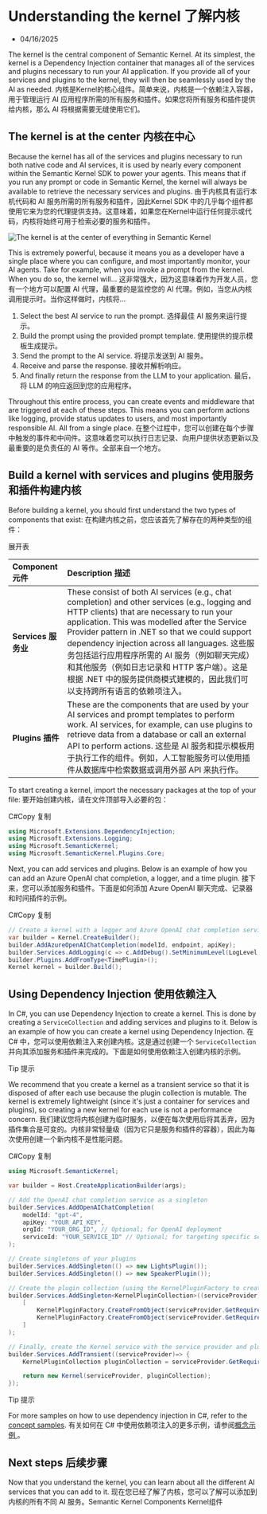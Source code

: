 # Understanding the kernel  了解内核

- 04/16/2025




The kernel is the central component of Semantic Kernel. At its simplest, the kernel is a Dependency Injection container that manages all of the services and plugins necessary to run your AI application. If you provide all of your services and plugins to the kernel, they will then be seamlessly used by the AI as needed.
内核是Kernel的核心组件。简单来说，内核是一个依赖注入容器，用于管理运行 AI 应用程序所需的所有服务和插件。如果您将所有服务和插件提供给内核，那么 AI 将根据需要无缝使用它们。



## The kernel is at the center 内核在中心

Because the kernel has all of the services and plugins necessary to run both native code and AI services, it is used by nearly every component within the Semantic Kernel SDK to power your agents. This means that if you run any prompt or code in Semantic Kernel, the kernel will always be available to retrieve the necessary services and plugins.
由于内核具有运行本机代码和 AI 服务所需的所有服务和插件，因此Kernel SDK 中的几乎每个组件都使用它来为您的代理提供支持。这意味着，如果您在Kernel中运行任何提示或代码，内核将始终可用于检索必要的服务和插件。

![The kernel is at the center of everything in Semantic Kernel](https://learn.microsoft.com/en-us/semantic-kernel/media/the-kernel-is-at-the-center-of-everything.png)

This is extremely powerful, because it means you as a developer have a single place where you can configure, and most importantly monitor, your AI agents. Take for example, when you invoke a prompt from the kernel. When you do so, the kernel will...
这非常强大，因为这意味着作为开发人员，您有一个地方可以配置 AI 代理，最重要的是监控您的 AI 代理。例如，当您从内核调用提示时。当你这样做时，内核将...

1. Select the best AI service to run the prompt.
   选择最佳 AI 服务来运行提示。
2. Build the prompt using the provided prompt template.
   使用提供的提示模板生成提示。
3. Send the prompt to the AI service.
   将提示发送到 AI 服务。
4. Receive and parse the response.
   接收并解析响应。
5. And finally return the response from the LLM to your application.
   最后，将 LLM 的响应返回到您的应用程序。

Throughout this entire process, you can create events and middleware that are triggered at each of these steps. This means you can perform actions like logging, provide status updates to users, and most importantly responsible AI. All from a single place.
在整个过程中，您可以创建在每个步骤中触发的事件和中间件。这意味着您可以执行日志记录、向用户提供状态更新以及最重要的是负责任的 AI 等作。全部来自一个地方。



## Build a kernel with services and plugins 使用服务和插件构建内核

Before building a kernel, you should first understand the two types of components that exist:
在构建内核之前，您应该首先了解存在的两种类型的组件：

  展开表

| Component  元件      | Description  描述                                            |
| :------------------- | :----------------------------------------------------------- |
| **Services  服务业** | These consist of both AI services (e.g., chat completion) and other services (e.g., logging and HTTP clients) that are necessary to run your application. This was modelled after the Service Provider pattern in .NET so that we could support dependency injection across all languages. 这些服务包括运行应用程序所需的 AI 服务（例如聊天完成）和其他服务（例如日志记录和 HTTP 客户端）。这是根据 .NET 中的服务提供商模式建模的，因此我们可以支持跨所有语言的依赖项注入。 |
| **Plugins  插件**    | These are the components that are used by your AI services and prompt templates to perform work. AI services, for example, can use plugins to retrieve data from a database or call an external API to perform actions. 这些是 AI 服务和提示模板用于执行工作的组件。例如，人工智能服务可以使用插件从数据库中检索数据或调用外部 API 来执行作。 |

To start creating a kernel, import the necessary packages at the top of your file:
要开始创建内核，请在文件顶部导入必要的包：

C#Copy  复制

```csharp
using Microsoft.Extensions.DependencyInjection;
using Microsoft.Extensions.Logging;
using Microsoft.SemanticKernel;
using Microsoft.SemanticKernel.Plugins.Core;
```

Next, you can add services and plugins. Below is an example of how you can add an Azure OpenAI chat completion, a logger, and a time plugin.
接下来，您可以添加服务和插件。下面是如何添加 Azure OpenAI 聊天完成、记录器和时间插件的示例。

C#Copy  复制

```csharp
// Create a kernel with a logger and Azure OpenAI chat completion service
var builder = Kernel.CreateBuilder();
builder.AddAzureOpenAIChatCompletion(modelId, endpoint, apiKey);
builder.Services.AddLogging(c => c.AddDebug().SetMinimumLevel(LogLevel.Trace));
builder.Plugins.AddFromType<TimePlugin>();
Kernel kernel = builder.Build();
```



## Using Dependency Injection 使用依赖注入

In C#, you can use Dependency Injection to create a kernel. This is done by creating a `ServiceCollection` and adding services and plugins to it. Below is an example of how you can create a kernel using Dependency Injection.
在 C# 中，您可以使用依赖注入来创建内核。这是通过创建一个 `ServiceCollection` 并向其添加服务和插件来完成的。下面是如何使用依赖注入创建内核的示例。

 Tip  提示

We recommend that you create a kernel as a transient service so that it is disposed of after each use because the plugin collection is mutable. The kernel is extremely lightweight (since it's just a container for services and plugins), so creating a new kernel for each use is not a performance concern.
我们建议您将内核创建为临时服务，以便在每次使用后将其丢弃，因为插件集合是可变的。内核非常轻量级（因为它只是服务和插件的容器），因此为每次使用创建一个新内核不是性能问题。

C#Copy  复制

```csharp
using Microsoft.SemanticKernel;

var builder = Host.CreateApplicationBuilder(args);

// Add the OpenAI chat completion service as a singleton
builder.Services.AddOpenAIChatCompletion(
    modelId: "gpt-4",
    apiKey: "YOUR_API_KEY",
    orgId: "YOUR_ORG_ID", // Optional; for OpenAI deployment
    serviceId: "YOUR_SERVICE_ID" // Optional; for targeting specific services within Semantic Kernel
);

// Create singletons of your plugins
builder.Services.AddSingleton(() => new LightsPlugin());
builder.Services.AddSingleton(() => new SpeakerPlugin());

// Create the plugin collection (using the KernelPluginFactory to create plugins from objects)
builder.Services.AddSingleton<KernelPluginCollection>((serviceProvider) => 
    [
        KernelPluginFactory.CreateFromObject(serviceProvider.GetRequiredService<LightsPlugin>()),
        KernelPluginFactory.CreateFromObject(serviceProvider.GetRequiredService<SpeakerPlugin>())
    ]
);

// Finally, create the Kernel service with the service provider and plugin collection
builder.Services.AddTransient((serviceProvider)=> {
    KernelPluginCollection pluginCollection = serviceProvider.GetRequiredService<KernelPluginCollection>();

    return new Kernel(serviceProvider, pluginCollection);
});
```

 Tip  提示

For more samples on how to use dependency injection in C#, refer to the [concept samples](https://learn.microsoft.com/en-us/semantic-kernel/get-started/detailed-samples).
有关如何在 C# 中使用依赖项注入的更多示例，请参阅[概念示例 ](https://learn.microsoft.com/en-us/semantic-kernel/get-started/detailed-samples)。



## Next steps  后续步骤

Now that you understand the kernel, you can learn about all the different AI services that you can add to it.
现在您已经了解了内核，您可以了解可以添加到内核的所有不同 AI 服务。Semantic Kernel Components Kernel组件